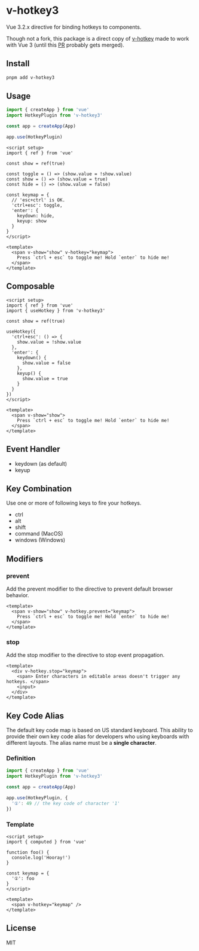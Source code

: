 # v-hotkey3

Vue 3.2.x directive for binding hotkeys to components.

Though not a fork, this package is a direct copy of [v-hotkey](https://github.com/Dafrok/v-hotkey) made to work with Vue 3 (until this [PR](https://github.com/Dafrok/v-hotkey/pull/48) probably gets merged).

## Install

```bash
pnpm add v-hotkey3
```

## Usage

```ts
import { createApp } from 'vue'
import HotkeyPlugin from 'v-hotkey3'

const app = createApp(App)

app.use(HotkeyPlugin)
```

```vue
<script setup>
import { ref } from 'vue'

const show = ref(true)

const toggle = () => (show.value = !show.value)
const show = () => (show.value = true)
const hide = () => (show.value = false)

const keymap = {
  // 'esc+ctrl' is OK.
  'ctrl+esc': toggle,
  'enter': {
    keydown: hide,
    keyup: show
  }
}
</script>

<template>
  <span v-show="show" v-hotkey="keymap">
    Press `ctrl + esc` to toggle me! Hold `enter` to hide me!
  </span>
</template>
```

## Composable

```vue
<script setup>
import { ref } from 'vue'
import { useHotkey } from 'v-hotkey3'

const show = ref(true)

useHotkey({
  'ctrl+esc': () => {
    show.value = !show.value
  },
  'enter': {
    keydown() {
      show.value = false
    },
    keyup() {
      show.value = true
    }
  }
})
</script>

<template>
  <span v-show="show">
    Press `ctrl + esc` to toggle me! Hold `enter` to hide me!
  </span>
</template>
```

## Event Handler

- keydown (as default) 
- keyup

## Key Combination

Use one or more of following keys to fire your hotkeys.

- ctrl
- alt
- shift
- command (MacOS)
- windows (Windows)

## Modifiers

### prevent

Add the prevent modifier to the directive to prevent default browser behavior.

```vue
<template>
  <span v-show="show" v-hotkey.prevent="keymap">
    Press `ctrl + esc` to toggle me! Hold `enter` to hide me!
  </span>
</template>
```

### stop

Add the stop modifier to the directive to stop event propagation.

```vue
<template>
  <div v-hotkey.stop="keymap">
    <span> Enter characters in editable areas doesn't trigger any hotkeys. </span>
    <input>
  </div>
</template>
```

## Key Code Alias

The default key code map is based on US standard keyboard.
This ability to provide their own key code alias for developers who using keyboards with different layouts. The alias name must be a **single character**.

### Definition

```ts
import { createApp } from 'vue'
import HotkeyPlugin from 'v-hotkey3'

const app = createApp(App)

app.use(HotkeyPlugin, {
  '①': 49 // the key code of character '1'
})
```

### Template

```vue
<script setup>
import { computed } from 'vue'

function foo() {
  console.log('Hooray!')
}

const keymap = {
  '①': foo
}
</script>

<template>
  <span v-hotkey="keymap" />
</template>
```

## License

MIT
